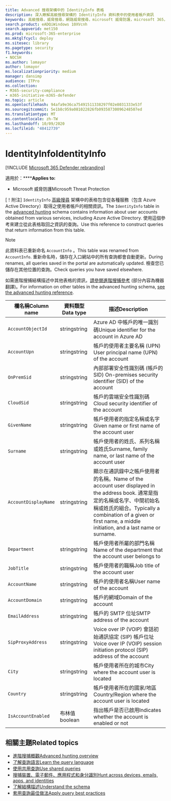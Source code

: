 ```yaml
---
title: Advanced 搜尋架構中的 IdentityInfo 表格
description: 深入瞭解高級搜尋架構的 IdentityInfo 資料表中的使用者帳戶資訊
keywords: 高級搜尋，威脅搜尋，網路威脅搜尋，microsoft 威脅防護，microsoft 365，mtp，m365，search，query，遙測，schema reference，kusto，table，column，data type，description，AccountInfo，IdentityInfo，account
search.product: eADQiWindows 10XVcnh
search.appverid: met150
ms.prod: microsoft-365-enterprise
ms.mktglfcycl: deploy
ms.sitesec: library
ms.pagetype: security
f1.keywords:
- NOCSH
ms.author: lomayor
author: lomayor
ms.localizationpriority: medium
manager: dansimp
audience: ITPro
ms.collection:
- M365-security-compliance
- m365-initiative-m365-defender
ms.topic: article
ms.openlocfilehash: 94afa9e36ca75491511338297f02e8031333e53f
ms.sourcegitcommit: 5e1b8c959a081022826fb09358730096248507ed
ms.translationtype: MT
ms.contentlocale: zh-TW
ms.lasthandoff: 10/09/2020
ms.locfileid: "48412739"
---
```

# <a name="identityinfo"></a><span data-ttu-id="c9830-104">IdentityInfo</span><span class="sxs-lookup"><span data-stu-id="c9830-104">IdentityInfo</span></span>

[!INCLUDE [Microsoft 365 Defender rebranding](../includes/microsoft-defender.md)]


<span data-ttu-id="c9830-105">適用於：\*\*\*\*</span><span class="sxs-lookup"><span data-stu-id="c9830-105">**Applies to:**</span></span>
- <span data-ttu-id="c9830-106">Microsoft 威脅防護</span><span class="sxs-lookup"><span data-stu-id="c9830-106">Microsoft Threat Protection</span></span>

<span data-ttu-id="c9830-107">[！附注] `IdentityInfo` [高級搜尋](advanced-hunting-overview.md) 架構中的表格包含從各種服務（包含 Azure Active Directory）取得之使用者帳戶的相關資訊。</span><span class="sxs-lookup"><span data-stu-id="c9830-107">The `IdentityInfo` table in the [advanced hunting](advanced-hunting-overview.md) schema contains information about user accounts obtained from various services, including Azure Active Directory.</span></span> <span data-ttu-id="c9830-108">使用這個參考來建立從此表格取回之資訊的查詢。</span><span class="sxs-lookup"><span data-stu-id="c9830-108">Use this reference to construct queries that return information from this table.</span></span>

>[!NOTE]
><span data-ttu-id="c9830-109">此資料表已重新命名 `AccountInfo` 。</span><span class="sxs-lookup"><span data-stu-id="c9830-109">This table was renamed from `AccountInfo`.</span></span> <span data-ttu-id="c9830-110">重新命名時，儲存在入口網站中的所有查詢都會自動更新。</span><span class="sxs-lookup"><span data-stu-id="c9830-110">During renames, all queries saved in the portal are automatically updated.</span></span> <span data-ttu-id="c9830-111">檢查您已儲存在其他位置的查詢。</span><span class="sxs-lookup"><span data-stu-id="c9830-111">Check queries you have saved elsewhere.</span></span>

<span data-ttu-id="c9830-112">如需進階搜捕結構描述中其他表格的資訊，[請參閱進階搜捕參考](advanced-hunting-schema-tables.md) (部分內容為機器翻譯)。</span><span class="sxs-lookup"><span data-stu-id="c9830-112">For information on other tables in the advanced hunting schema, [see the advanced hunting reference](advanced-hunting-schema-tables.md).</span></span>

| <span data-ttu-id="c9830-113">欄名稱</span><span class="sxs-lookup"><span data-stu-id="c9830-113">Column name</span></span> | <span data-ttu-id="c9830-114">資料類型</span><span class="sxs-lookup"><span data-stu-id="c9830-114">Data type</span></span> | <span data-ttu-id="c9830-115">描述</span><span class="sxs-lookup"><span data-stu-id="c9830-115">Description</span></span> |
|-------------|-----------|-------------|
| `AccountObjectId` | <span data-ttu-id="c9830-116">string</span><span class="sxs-lookup"><span data-stu-id="c9830-116">string</span></span> | <span data-ttu-id="c9830-117">Azure AD 中帳戶的唯一識別碼</span><span class="sxs-lookup"><span data-stu-id="c9830-117">Unique identifier for the account in Azure AD</span></span> |
| `AccountUpn` | <span data-ttu-id="c9830-118">string</span><span class="sxs-lookup"><span data-stu-id="c9830-118">string</span></span> | <span data-ttu-id="c9830-119">帳戶的使用者主要名稱 (UPN) </span><span class="sxs-lookup"><span data-stu-id="c9830-119">User principal name (UPN) of the account</span></span> |
| `OnPremSid` | <span data-ttu-id="c9830-120">string</span><span class="sxs-lookup"><span data-stu-id="c9830-120">string</span></span> | <span data-ttu-id="c9830-121">內部部署安全性識別碼 (帳戶的 SID) </span><span class="sxs-lookup"><span data-stu-id="c9830-121">On-premises security identifier (SID) of the account</span></span> |
| `CloudSid` | <span data-ttu-id="c9830-122">string</span><span class="sxs-lookup"><span data-stu-id="c9830-122">string</span></span> | <span data-ttu-id="c9830-123">帳戶的雲端安全性識別碼</span><span class="sxs-lookup"><span data-stu-id="c9830-123">Cloud security identifier of the account</span></span> |
| `GivenName` | <span data-ttu-id="c9830-124">string</span><span class="sxs-lookup"><span data-stu-id="c9830-124">string</span></span> | <span data-ttu-id="c9830-125">帳戶使用者的指定名稱或名字</span><span class="sxs-lookup"><span data-stu-id="c9830-125">Given name or first name of the account user</span></span> |
| `Surname` | <span data-ttu-id="c9830-126">string</span><span class="sxs-lookup"><span data-stu-id="c9830-126">string</span></span> | <span data-ttu-id="c9830-127">帳戶使用者的姓氏、系列名稱或姓氏</span><span class="sxs-lookup"><span data-stu-id="c9830-127">Surname, family name, or last name of the account user</span></span> |
| `AccountDisplayName` | <span data-ttu-id="c9830-128">string</span><span class="sxs-lookup"><span data-stu-id="c9830-128">string</span></span> | <span data-ttu-id="c9830-129">顯示在通訊錄中之帳戶使用者的名稱。</span><span class="sxs-lookup"><span data-stu-id="c9830-129">Name of the account user displayed in the address book.</span></span> <span data-ttu-id="c9830-130">通常是指定的名稱或名字、中間初始名稱或姓氏的組合。</span><span class="sxs-lookup"><span data-stu-id="c9830-130">Typically a combination of a given or first name, a middle initiation, and a last name or surname.</span></span> |
| `Department` | <span data-ttu-id="c9830-131">string</span><span class="sxs-lookup"><span data-stu-id="c9830-131">string</span></span> | <span data-ttu-id="c9830-132">帳戶使用者所屬的部門名稱</span><span class="sxs-lookup"><span data-stu-id="c9830-132">Name of the department that the account user belongs to</span></span> |
| `JobTitle` | <span data-ttu-id="c9830-133">string</span><span class="sxs-lookup"><span data-stu-id="c9830-133">string</span></span> | <span data-ttu-id="c9830-134">帳戶使用者的職稱</span><span class="sxs-lookup"><span data-stu-id="c9830-134">Job title of the account user</span></span> |
| `AccountName` | <span data-ttu-id="c9830-135">string</span><span class="sxs-lookup"><span data-stu-id="c9830-135">string</span></span> | <span data-ttu-id="c9830-136">帳戶的使用者名稱</span><span class="sxs-lookup"><span data-stu-id="c9830-136">User name of the account</span></span> |
| `AccountDomain` | <span data-ttu-id="c9830-137">string</span><span class="sxs-lookup"><span data-stu-id="c9830-137">string</span></span> | <span data-ttu-id="c9830-138">帳戶的網域</span><span class="sxs-lookup"><span data-stu-id="c9830-138">Domain of the account</span></span> |
| `EmailAddress` | <span data-ttu-id="c9830-139">string</span><span class="sxs-lookup"><span data-stu-id="c9830-139">string</span></span> | <span data-ttu-id="c9830-140">帳戶的 SMTP 位址</span><span class="sxs-lookup"><span data-stu-id="c9830-140">SMTP address of the account</span></span> |
| `SipProxyAddress` | <span data-ttu-id="c9830-141">string</span><span class="sxs-lookup"><span data-stu-id="c9830-141">string</span></span> | <span data-ttu-id="c9830-142">Voice over IP (VOIP) 會話初始通訊協定 (SIP) 帳戶位址</span><span class="sxs-lookup"><span data-stu-id="c9830-142">Voice over IP (VOIP) session initiation protocol (SIP) address of the account</span></span> |
| `City` | <span data-ttu-id="c9830-143">string</span><span class="sxs-lookup"><span data-stu-id="c9830-143">string</span></span> | <span data-ttu-id="c9830-144">帳戶使用者所在的城市</span><span class="sxs-lookup"><span data-stu-id="c9830-144">City where the account user is located</span></span> |
| `Country` | <span data-ttu-id="c9830-145">string</span><span class="sxs-lookup"><span data-stu-id="c9830-145">string</span></span> | <span data-ttu-id="c9830-146">帳戶使用者所在的國家/地區</span><span class="sxs-lookup"><span data-stu-id="c9830-146">Country/Region where the account user is located</span></span> |
| `IsAccountEnabled` | <span data-ttu-id="c9830-147">布林值</span><span class="sxs-lookup"><span data-stu-id="c9830-147">boolean</span></span> | <span data-ttu-id="c9830-148">指出帳戶是否已啟用</span><span class="sxs-lookup"><span data-stu-id="c9830-148">Indicates whether the account is enabled or not</span></span> |

## <a name="related-topics"></a><span data-ttu-id="c9830-149">相關主題</span><span class="sxs-lookup"><span data-stu-id="c9830-149">Related topics</span></span>
- [<span data-ttu-id="c9830-150">進階搜捕概觀</span><span class="sxs-lookup"><span data-stu-id="c9830-150">Advanced hunting overview</span></span>](advanced-hunting-overview.md)
- [<span data-ttu-id="c9830-151">了解查詢語言</span><span class="sxs-lookup"><span data-stu-id="c9830-151">Learn the query language</span></span>](advanced-hunting-query-language.md)
- [<span data-ttu-id="c9830-152">使用共用查詢</span><span class="sxs-lookup"><span data-stu-id="c9830-152">Use shared queries</span></span>](advanced-hunting-shared-queries.md)
- [<span data-ttu-id="c9830-153">搜捕裝置、電子郵件、應用程式和身分識別</span><span class="sxs-lookup"><span data-stu-id="c9830-153">Hunt across devices, emails, apps, and identities</span></span>](advanced-hunting-query-emails-devices.md)
- [<span data-ttu-id="c9830-154">了解結構描述</span><span class="sxs-lookup"><span data-stu-id="c9830-154">Understand the schema</span></span>](advanced-hunting-schema-tables.md)
- [<span data-ttu-id="c9830-155">套用查詢最佳做法</span><span class="sxs-lookup"><span data-stu-id="c9830-155">Apply query best practices</span></span>](advanced-hunting-best-practices.md)
